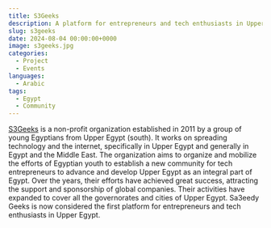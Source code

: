 ```yaml
---
title: S3Geeks
description: A platform for entrepreneurs and tech enthusiasts in Upper Egypt.
slug: s3geeks
date: 2024-08-04 00:00:00+0000
image: s3geeks.jpg
categories:
  - Project
  - Events
languages:
  - Arabic
tags:
  - Egypt
  - Community
---
```


[S3Geeks](https://s3geeks.com/) is a non-profit organization established in 2011 by a group of young Egyptians from Upper Egypt (south). It works on spreading technology and the internet, specifically in Upper Egypt and generally in Egypt and the Middle East. The organization aims to organize and mobilize the efforts of Egyptian youth to establish a new community for tech entrepreneurs to advance and develop Upper Egypt as an integral part of Egypt. Over the years, their efforts have achieved great success, attracting the support and sponsorship of global companies. Their activities have expanded to cover all the governorates and cities of Upper Egypt. Sa3eedy Geeks is now considered the first platform for entrepreneurs and tech enthusiasts in Upper Egypt.
